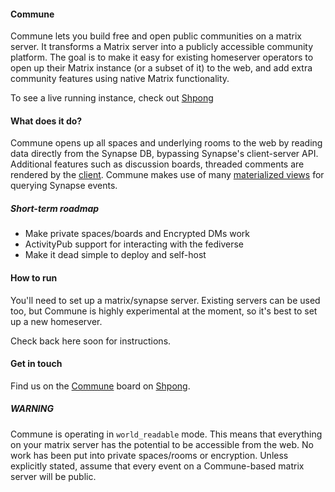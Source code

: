 #### Commune

Commune lets you build free and open public communities on a matrix server. It transforms a Matrix server into a publicly accessible community platform. The goal is to make it easy for existing homeserver operators to open up their Matrix instance (or a subset of it) to the web, and add extra community features using native Matrix functionality.

To see a live running instance, check out [Shpong](https://shpong.com)

#### What does it do?
Commune opens up all spaces and underlying rooms to the web by reading data directly from the Synapse DB, bypassing Synapse's client-server API. Additional features such as discussion boards, threaded comments are rendered by the [client](https://github.com/commune-os/commune-client). Commune makes use of many [materialized views](https://github.com/commune-os/commune-server/tree/main/db/matrix/views) for querying Synapse events.

##### Short-term roadmap
- Make private spaces/boards and Encrypted DMs work
- ActivityPub support for interacting with the fediverse
- Make it dead simple to deploy and self-host

#### How to run
You'll need to set up a matrix/synapse server. Existing servers can be used too, but Commune is highly experimental at the moment, so it's best to set up a new homeserver.

Check back here soon for instructions.

#### Get in touch
Find us on the [Commune](https://shpong.com/commune) board on [Shpong](https://shpong.com).

##### WARNING
Commune is operating in `world_readable` mode. This means that everything on your matrix server has the potential to be accessible from the web. No work has been put into private spaces/rooms or encryption. Unless explicitly stated, assume that every event on a Commune-based matrix server will be public.
